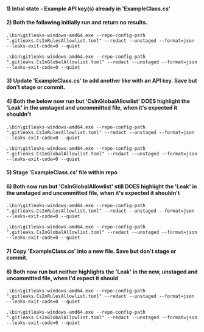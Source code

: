 
#### 1) Intial state - Example API key(s) already in 'ExampleClass.cs'


#### 2) Both the following initially run and return no results.

```
.\bin\gitleaks-windows-amd64.exe --repo-config-path ".gitleaks.CsInRulesAllowlist.toml" --redact --unstaged --format=json --leaks-exit-code=0 --quiet

.\bin\gitleaks-windows-amd64.exe --repo-config-path ".gitleaks.CsInGlobalAllowlist.toml" --redact --unstaged --format=json --leaks-exit-code=0 --quiet
```

#### 3) Update 'ExampleClass.cs' to add another like with an API key. Save but don't stage or commit.


#### 4) Both the below now run but 'CsInGlobalAllowlist' DOES highlight the 'Leak' in the unstaged and uncommitted file, when it's expected it shouldn't

```
.\bin\gitleaks-windows-amd64.exe --repo-config-path ".gitleaks.CsInRulesAllowlist.toml" --redact --unstaged --format=json --leaks-exit-code=0 --quiet

.\bin\gitleaks-windows-amd64.exe --repo-config-path ".gitleaks.CsInGlobalAllowlist.toml" --redact --unstaged --format=json --leaks-exit-code=0 --quiet
```


#### 5) Stage 'ExampleClass.cs' file within repo


#### 6) Both now run but 'CsInGlobalAllowlist' still DOES highlight the 'Leak' in the unstaged and uncommitted file, when it's expected it shouldn't

```
.\bin\gitleaks-windows-amd64.exe --repo-config-path ".gitleaks.CsInRulesAllowlist.toml" --redact --unstaged --format=json --leaks-exit-code=0 --quiet

.\bin\gitleaks-windows-amd64.exe --repo-config-path ".gitleaks.CsInGlobalAllowlist.toml" --redact --unstaged --format=json --leaks-exit-code=0 --quiet
```


#### 7) Copy 'ExampleClass.cs' into a new file. Save but don't stage or commit.


#### 8) Both now run but neither highlights the 'Leak' in the new, unstaged and uncommitted file, when I'd expect it should

```
.\bin\gitleaks-windows-amd64.exe --repo-config-path ".gitleaks.CsInRulesAllowlist.toml" --redact --unstaged --format=json --leaks-exit-code=0 --quiet

.\bin\gitleaks-windows-amd64.exe --repo-config-path ".gitleaks.CsInGlobalAllowlist.toml" --redact --unstaged --format=json --leaks-exit-code=0 --quiet
```

